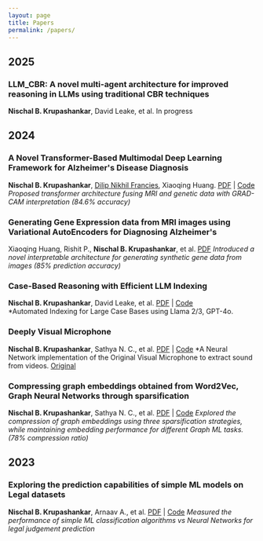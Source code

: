 ```yaml
---
layout: page
title: Papers
permalink: /papers/
---
```


## 2025

### LLM_CBR: A novel multi-agent architecture for improved reasoning in LLMs using traditional CBR techniques
**Nischal B. Krupashankar**, David Leake, et al.
In progress

## 2024

### A Novel Transformer-Based Multimodal Deep Learning Framework for Alzheimer's Disease Diagnosis
**Nischal B. Krupashankar**, [Dilip Nikhil Francies](https://dilipnikhil-ai.github.io/portfolio/), Xiaoqing Huang.
[PDF](/assets/pubs/alzheimers.pdf) | [Code](https://github.com/Nischal2017/)
*Proposed transformer architecture fusing MRI and genetic data with GRAD-CAM interpretation (84.6% accuracy)*

### Generating Gene Expression data from MRI images using Variational AutoEncoders for Diagnosing Alzheimer's
Xiaoqing Huang, Rishit P., **Nischal B. Krupashankar**, et al.
[PDF](/assets/pubs/igcvae.pdf)
*Introduced a novel interpretable architecture for generating synthetic gene data from images (85% prediction accuracy)*

### Case-Based Reasoning with Efficient LLM Indexing
**Nischal B. Krupashankar**, David Leake, et al.
[PDF](/assets/pubs/cbr_llama.pdf) | [Code](https://github.com/Nischal2017/)  
*Automated Indexing for Large Case Bases using Llama 2/3, GPT-4o.

### Deeply Visual Microphone
**Nischal B. Krupashankar**, Sathya N. C., et al.
[PDF](/assets/pubs/deepmic.pdf) | [Code](https://github.com/Nischal2017/)
*A Neural Network implementation of the Original Visual Microphone to extract sound from videos. [Original](https://)

### Compressing graph embeddings obtained from Word2Vec, Graph Neural Networks through sparsification
**Nischal B. Krupashankar**, Sathya N. C., et al.
[PDF](/assets/pubs/graph.pdf) | [Code](https://github.com/Nischal2017/)
*Explored the compression of graph embeddings using three sparsification strategies, while maintaining embedding performance for different Graph ML tasks. (78% compression ratio)*

## 2023

### Exploring the prediction capabilities of simple ML models on Legal datasets
**Nischal B. Krupashankar**, Arnaav A., et al.
[PDF](/assets/pubs/ljp.pdf) | [Code](https://github.com/Nischal2017)
*Measured the performance of simple ML classification algorithms vs Neural Networks for legal judgement prediction*